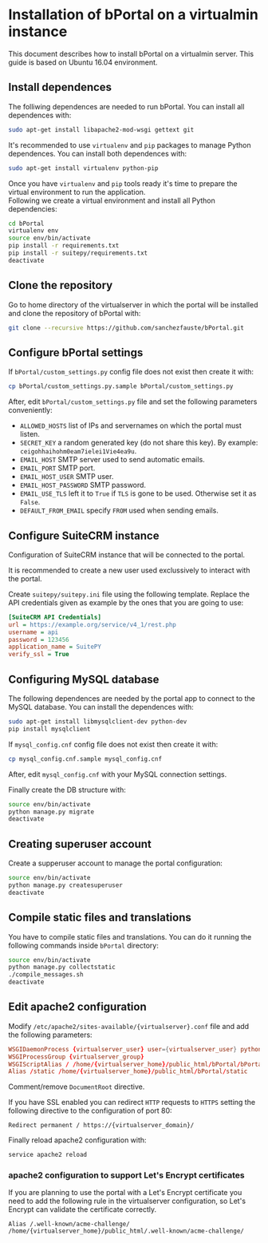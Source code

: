 # Installation of bPortal on a virtualmin instance
This document describes how to install bPortal on a virtualmin server. This guide is based on Ubuntu 16.04 environment.

## Install dependences
The folliwing dependences are needed to run bPortal. You can install all dependences with:

```bash
sudo apt-get install libapache2-mod-wsgi gettext git
```

It's recommended to use `virtualenv` and `pip` packages to manage Python dependences. You can install both dependences with:

```bash
sudo apt-get install virtualenv python-pip
```

Once you have `virtualenv` and `pip` tools ready it's time to prepare the virtual environment to run the application.  
Following we create a virtual environment and install all Python dependencies:

```bash
cd bPortal
virtualenv env
source env/bin/activate
pip install -r requirements.txt
pip install -r suitepy/requirements.txt
deactivate
```

## Clone the repository
Go to home directory of the virtualserver in which the portal will be installed and clone the repository of bPortal with:

```bash
git clone --recursive https://github.com/sanchezfauste/bPortal.git
```

## Configure bPortal settings
If `bPortal/custom_settings.py` config file does not exist then create it with:

```bash
cp bPortal/custom_settings.py.sample bPortal/custom_settings.py
```

After, edit `bPortal/custom_settings.py` file and set the following parameters conveniently:

- `ALLOWED_HOSTS` list of IPs and servernames on which the portal must listen.
- `SECRET_KEY` a random generated key (do not share this key). By example: `ceigohhaihohm0eam7ielei1Vie4ea9u`.
- `EMAIL_HOST` SMTP server used to send automatic emails.
- `EMAIL_PORT` SMTP port.
- `EMAIL_HOST_USER` SMTP user.
- `EMAIL_HOST_PASSWORD` SMTP password.
- `EMAIL_USE_TLS` left it to `True` if `TLS` is gone to be used. Otherwise set it as `False`.
- `DEFAULT_FROM_EMAIL` specify `FROM` used when sending emails.

## Configure SuiteCRM instance
Configuration of SuiteCRM instance that will be connected to the portal.

It is recommended to create a new user used exclussively to interact with the portal.

Create `suitepy/suitepy.ini` file using the following template. Replace the API credentials given as example by the ones that you are going to use:

```ini
[SuiteCRM API Credentials]
url = https://example.org/service/v4_1/rest.php
username = api
password = 123456
application_name = SuitePY
verify_ssl = True
```

## Configuring MySQL database
The following dependences are needed by the portal app to connect to the MySQL database. You can install the dependences with:

```bash
sudo apt-get install libmysqlclient-dev python-dev
pip install mysqlclient
```

If `mysql_config.cnf` config file does not exist then create it with:

```bash
cp mysql_config.cnf.sample mysql_config.cnf
```

After, edit `mysql_config.cnf` with your MySQL connection settings.

Finally create the DB structure with:

```bash
source env/bin/activate
python manage.py migrate
deactivate
```

## Creating superuser account
Create a supperuser account to manage the portal configuration:

```bash
source env/bin/activate
python manage.py createsuperuser
deactivate
```

## Compile static files and translations
You have to compile static files and translations. You can do it running the following commands inside `bPortal` directory:

```bash
source env/bin/activate
python manage.py collectstatic
./compile_messages.sh
deactivate
```

## Edit apache2 configuration
Modify `/etc/apache2/sites-available/{virtualserver}.conf` file and add the following parameters:

```conf
WSGIDaemonProcess {virtualserver_user} user={virtualserver_user} python-path=/home/{virtualserver_home}/public_html/bPortal python-home=/home/{virtualserver_home}/public_html/bPortal/env
WSGIProcessGroup {virtualserver_group}
WSGIScriptAlias / /home/{virtualserver_home}/public_html/bPortal/bPortal/wsgi.py
Alias /static /home/{virtualserver_home}/public_html/bPortal/static
```

Comment/remove `DocumentRoot` directive.

If you have SSL enabled you can redirect `HTTP` requests to `HTTPS` setting the following directive to the configuration of port 80:

```
Redirect permanent / https://{virtualserver_domain}/
```

Finally reload apache2 configuration with:

```bash
service apache2 reload
```

### apache2 configuration to support Let's Encrypt certificates
If you are planning to use the portal with a Let's Encrypt certificate you need to add the following rule in the virtualserver configuration, so Let's Encrypt can validate the certificate correctly.

```
Alias /.well-known/acme-challenge/ /home/{virtualserver_home}/public_html/.well-known/acme-challenge/
```
